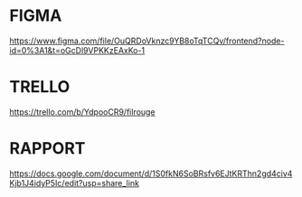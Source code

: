 # FIGMA
https://www.figma.com/file/OuQRDoVknzc9YB8oTqTCQv/frontend?node-id=0%3A1&t=oGcDl9VPKKzEAxKo-1
# TRELLO
https://trello.com/b/YdpooCR9/filrouge
# RAPPORT
https://docs.google.com/document/d/1S0fkN6SoBRsfv6EJtKRThn2gd4civ4Kjb1J4idyP5Ic/edit?usp=share_link

